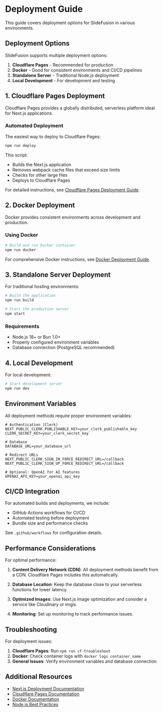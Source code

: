 # Deployment Guide

This guide covers deployment options for SlideFusion in various environments.

## Deployment Options

SlideFusion supports multiple deployment options:

1. **Cloudflare Pages** - Recommended for production
2. **Docker** - Good for consistent environments and CI/CD pipelines
3. **Standalone Server** - Traditional Node.js deployment
4. **Local Development** - For development and testing

## 1. Cloudflare Pages Deployment

Cloudflare Pages provides a globally distributed, serverless platform ideal for Next.js applications.

### Automated Deployment

The easiest way to deploy to Cloudflare Pages:

```bash
npm run deploy
```

This script:
- Builds the Next.js application
- Removes webpack cache files that exceed size limits
- Checks for other large files
- Deploys to Cloudflare Pages

For detailed instructions, see [Cloudflare Pages Deployment Guide](./CLOUDFLARE_DEPLOYMENT.md).

## 2. Docker Deployment

Docker provides consistent environments across development and production.

### Using Docker

```bash
# Build and run Docker container
npm run docker
```

For comprehensive Docker instructions, see [Docker Deployment Guide](./DOCKER_DEPLOYMENT.md).

## 3. Standalone Server Deployment

For traditional hosting environments:

```bash
# Build the application
npm run build

# Start the production server
npm start
```

### Requirements

- Node.js 18+ or Bun 1.0+
- Properly configured environment variables
- Database connection (PostgreSQL recommended)

## 4. Local Development

For local development:

```bash
# Start development server
npm run dev
```

## Environment Variables

All deployment methods require proper environment variables:

```
# Authentication (Clerk)
NEXT_PUBLIC_CLERK_PUBLISHABLE_KEY=your_clerk_publishable_key
CLERK_SECRET_KEY=your_clerk_secret_key

# Database
DATABASE_URL=your_database_url

# Redirect URLs
NEXT_PUBLIC_CLERK_SIGN_IN_FORCE_REDIRECT_URL=/callback
NEXT_PUBLIC_CLERK_SIGN_UP_FORCE_REDIRECT_URL=/callback

# Optional: OpenAI for AI features
OPENAI_API_KEY=your_openai_api_key
```

## CI/CD Integration

For automated builds and deployments, we include:

- GitHub Actions workflows for CI/CD
- Automated testing before deployment
- Bundle size and performance checks

See `.github/workflows` for configuration details.

## Performance Considerations

For optimal performance:

1. **Content Delivery Network (CDN)**: All deployment methods benefit from a CDN. Cloudflare Pages includes this automatically.

2. **Database Location**: Keep the database close to your serverless functions for lower latency.

3. **Optimized Images**: Use Next.js image optimization and consider a service like Cloudinary or imgix.

4. **Monitoring**: Set up monitoring to track performance issues.

## Troubleshooting

For deployment issues:

1. **Cloudflare Pages**: Run `npm run cf-troubleshoot`
2. **Docker**: Check container logs with `docker logs container_name`
3. **General Issues**: Verify environment variables and database connection

## Additional Resources

- [Next.js Deployment Documentation](https://nextjs.org/docs/deployment)
- [Cloudflare Pages Documentation](https://developers.cloudflare.com/pages/)
- [Docker Documentation](https://docs.docker.com/)
- [Node.js Best Practices](https://github.com/goldbergyoni/nodebestpractices)
